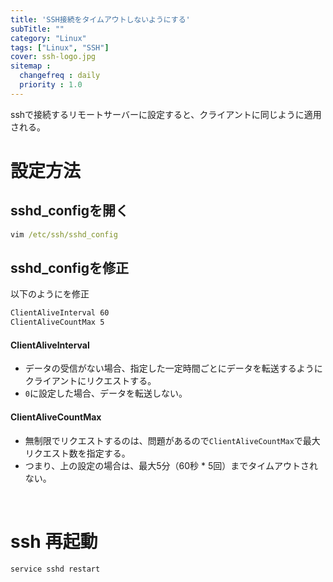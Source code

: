 ```yaml
---
title: 'SSH接続をタイムアウトしないようにする'
subTitle: ""
category: "Linux"
tags: ["Linux", "SSH"]
cover: ssh-logo.jpg
sitemap :
  changefreq : daily
  priority : 1.0
---
```


sshで接続するリモートサーバーに設定すると、クライアントに同じように適用される。

# 設定方法

## sshd_configを開く

```cmd
vim /etc/ssh/sshd_config
```

## sshd_configを修正

以下のようにを修正

```cmd
ClientAliveInterval 60
ClientAliveCountMax 5
```

#### ClientAliveInterval

- データの受信がない場合、指定した一定時間ごとにデータを転送するようにクライアントにリクエストする。
- `0`に設定した場合、データを転送しない。

#### ClientAliveCountMax

- 無制限でリクエストするのは、問題があるので`ClientAliveCountMax`で最大リクエスト数を指定する。
- つまり、上の設定の場合は、最大5分（60秒 * 5回）までタイムアウトされない。

<br>

# ssh 再起動

```cmd
service sshd restart
```
